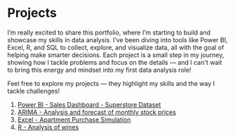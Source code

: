 # Projects

I’m really excited to share this portfolio, where I’m starting to build and showcase my skills in data analysis. I’ve been diving into tools like Power BI, Excel, R, and SQL to collect, explore, and visualize data, all with the goal of helping make smarter decisions. Each project is a small step in my journey, showing how I tackle problems and focus on the details — and I can't wait to bring this energy and mindset into my first data analysis role!

Feel free to explore my projects — they highlight my skills and the way I tackle challenges!

1. [Power BI - Sales Dashboard - Superstore Dataset](https://github.com/NicoleHoppy/Projects/tree/main/Sales%20Dashboard%20-%20Superstore%20Dataset)
2. [ARIMA - Analysis and forecast of monthly stock prices](https://github.com/NicoleHoppy/Projects/tree/main/ARIMA%20-%20Analysis%20and%20forecast%20of%20monthly%20stock%20prices)
3. [Excel - Apartment Purchase Simulation](https://github.com/NicoleHoppy/Projects/tree/main/Excel%20-%20Apartment%20Purchase%20Simulation)
4. [R - Analysis of wines](https://github.com/NicoleHoppy/Projects/tree/main/R%20-%20Analysis%20of%20wines)
